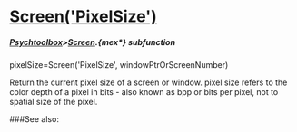 # [Screen('PixelSize')](Screen-PixelSize) 
##### [Psychtoolbox](Psychtoolbox)>[Screen](Screen).{mex*} subfunction

pixelSize=Screen('PixelSize', windowPtrOrScreenNumber)

Return the current pixel size of a screen or window. pixel size refers to the  
color depth of a pixel in bits - also known as bpp or bits per pixel, not to  
spatial size of the pixel.   


###See also:

